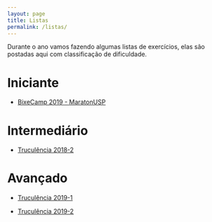```yaml
---
layout: page
title: Listas
permalink: /listas/
---
```


Durante o ano vamos fazendo algumas listas de exercícios, elas são postadas aqui com classificação de dificuldade.

# Iniciante

- [BixeCamp 2019 - MaratonUSP](https://docs.google.com/spreadsheets/d/1Ha2l82K29LeH0M6Q6dp5xnv22dng39XYRwq-eQgJYWg/edit?usp=sharing)

# Intermediário

- [Truculência 2018-2](https://docs.google.com/spreadsheets/d/149wEP7dbO9pUzJ_306oDOsf_t9ST9ZKqEIg6i7VIzcI/edit?usp=sharing)

# Avançado

- [Truculência 2019-1](https://docs.google.com/spreadsheets/d/1kH2y00aSOZ-fm0ic9nejHdehzqmZbiqtc1R_y0gmLkA/edit?usp=sharing)

- [Truculência 2019-2](https://docs.google.com/spreadsheets/d/1Bw5CsFnGFN5c4UHx7Ncrq5ZHsN9h80fayY3Rzc467QY/edit?usp=sharing)
